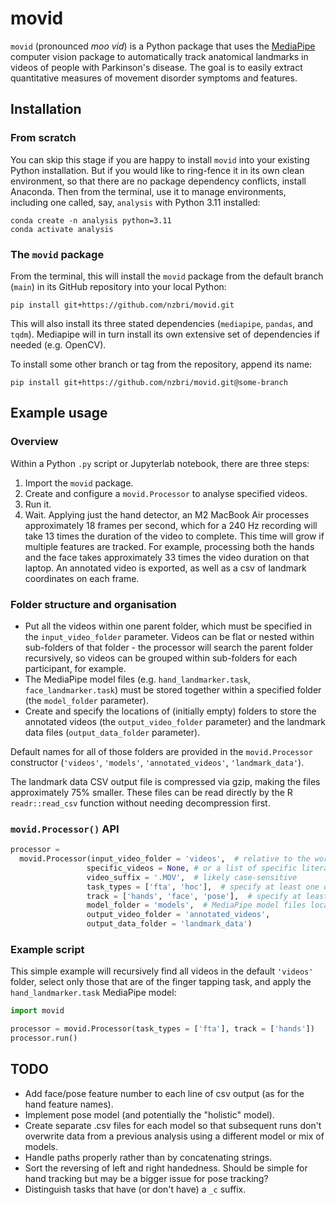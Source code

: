 # movid

`movid` (pronounced _moo vid_) is a Python package that uses the [MediaPipe](https://developers.google.com/mediapipe)
computer vision package to automatically track anatomical landmarks in videos of people with Parkinson's disease. The
goal is to easily extract quantitative measures of movement disorder symptoms and features.

## Installation

### From scratch

You can skip this stage if you are happy to install `movid` into your existing Python
installation. But if you would like to ring-fence it in its own clean environment, so 
that there are no package dependency conflicts, install Anaconda. Then from the terminal,
use it to manage environments, including one called, say, `analysis` with Python 
3.11 installed:

```commandline
conda create -n analysis python=3.11
conda activate analysis
```


### The `movid` package

From the terminal, this will install the `movid` package from the default branch 
(`main`) in its GitHub repository into your local Python:

```commandline
pip install git+https://github.com/nzbri/movid.git
```

This will also install its three stated dependencies (`mediapipe`, `pandas`, and `tqdm`). Mediapipe 
will in turn install its own extensive set of dependencies if needed (e.g. OpenCV).

To install some other branch or tag from the repository, append its name:

```commandline
pip install git+https://github.com/nzbri/movid.git@some-branch
```

## Example usage

### Overview
Within a Python `.py` script or Jupyterlab notebook, there are three steps:

1. Import the `movid` package.
2. Create and configure a `movid.Processor` to analyse specified videos.
3. Run it.
4. Wait. Applying just the hand detector, an M2 MacBook Air processes approximately 18 frames per second, which for a
   240 Hz recording will take 13 times the duration of the video to complete. This time will grow if multiple features
   are tracked. For example, processing both the hands and the face takes approximately 33 times the video duration on
   that laptop. An annotated video is exported, as well as a csv of landmark coordinates on each frame.

### Folder structure and organisation

- Put all the videos within one parent folder, which must be specified in the `input_video_folder` parameter.
  Videos can be flat or nested within sub-folders of that folder - the processor will search the parent folder
  recursively, so videos can be grouped within sub-folders for each participant, for example.
- The MediaPipe model files (e.g. `hand_landmarker.task`, `face_landmarker.task`) must be stored together within a
  specified folder (the `model_folder` parameter).
- Create and specify the locations of (initially empty) folders to store the annotated videos (the
  `output_video_folder` parameter) and the landmark data files (`output_data_folder` parameter).

Default names for all of those folders are provided in the `movid.Processor` constructor 
(`'videos'`, `'models'`, `'annotated_videos'`, `'landmark_data'`).

The landmark data CSV output file is compressed via gzip, making the files approximately 75% smaller. These files can be
read directly by the R `readr::read_csv` function without needing decompression first.

### `movid.Processor()` API

```python
processor = 
  movid.Processor(input_video_folder = 'videos',  # relative to the working directory
                 specific_videos = None, # or a list of specific literal file names within input_video_folder
                 video_suffix = '.MOV',  # likely case-sensitive
                 task_types = ['fta', 'hoc'],  # specify at least one of the filename task codes (case-insensitive)
                 track = ['hands', 'face', 'pose'],  # specify at least one model (currently just 'hands' and/or 'face')
                 model_folder = 'models',  # MediaPipe model files location
                 output_video_folder = 'annotated_videos',
                 output_data_folder = 'landmark_data')
```

### Example script
This simple example will recursively find all videos in the default `'videos'` folder, select only those that are of the
finger tapping task, and apply the `hand_landmarker.task` MediaPipe model:

```python
import movid

processor = movid.Processor(task_types = ['fta'], track = ['hands'])
processor.run()

```

## TODO
- Add face/pose feature number to each line of csv output (as for the hand feature names).
- Implement pose model (and potentially the "holistic" model).
- Create separate .csv files for each model so that subsequent runs don't overwrite data from a previous analysis using
  a different model or mix of models.
- Handle paths properly rather than by concatenating strings.
- Sort the reversing of left and right handedness. Should be simple for hand tracking but may be a bigger issue for 
  pose tracking?
- Distinguish tasks that have (or don't have) a `_c` suffix.
